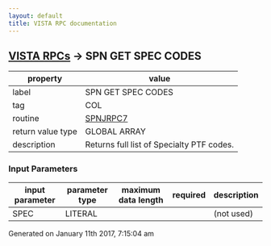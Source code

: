 ```yaml
---
layout: default
title: VISTA RPC documentation
---
```




## [VISTA RPCs](TableOfContent.md) &#8594; SPN GET SPEC CODES 

 property | value 
--- | --- 
 label | SPN GET SPEC CODES
 tag | COL
 routine | [SPNJRPC7](http://code.osehra.org/dox/Routine_SPNJRPC7_source.html)
 return value type | GLOBAL ARRAY
 description | Returns full list of Specialty PTF codes.

### Input Parameters

| input parameter | parameter type | maximum data length | required | description | 
| --- | --- | --- | --- | --- | 
| SPEC | LITERAL |  |  | (not used) | 




 Generated on January 11th 2017, 7:15:04 am